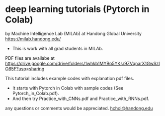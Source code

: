 # deep learning tutorials (Pytorch in Colab)
by Machine Intelligence Lab (MILAb) at Handong Global University
https://milab.handong.edu/ 
- This is work with all grad students in MILAb. 

PDF files are availabe at https://drive.google.com/drive/folders/1whkb1MYBo5YKsr9ZVqnarX1GwSzIO85F?usp=sharing 

This tutorial includes example codes with explanation pdf files. 
- It starts with Pytorch in Colab with sample codes (See Pytorch_in_Colab.pdf). 
- And then try Practice_with_CNNs.pdf and Practice_with_RNNs.pdf. 

any questions or comments would be appreciated. hchoi@handong.edu 
